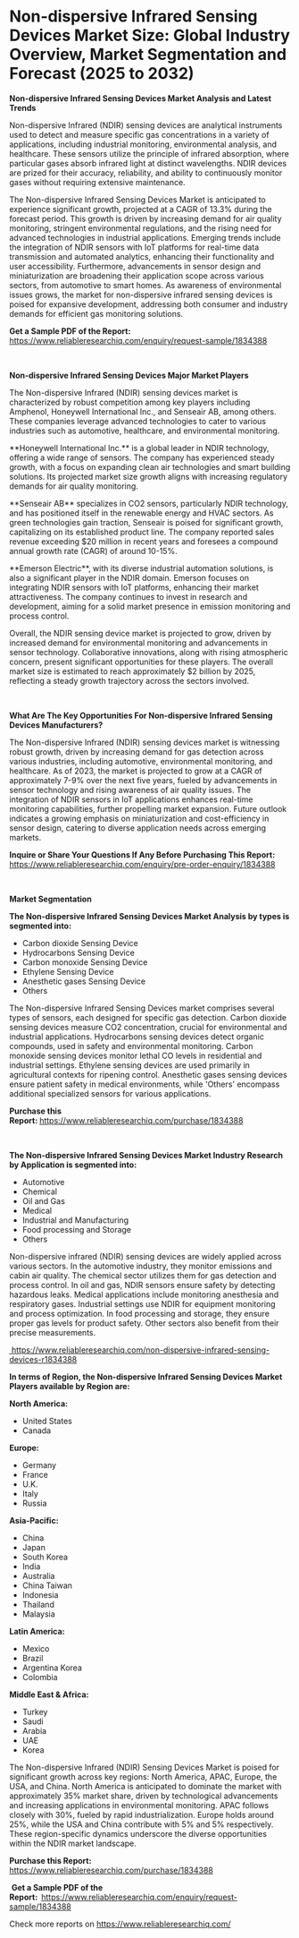 <p><h1>Non-dispersive Infrared Sensing Devices Market Size: Global Industry Overview, Market Segmentation and Forecast (2025 to 2032)</h1></p><p><strong>Non-dispersive Infrared Sensing Devices Market Analysis and Latest Trends</strong></p>
<p><p>Non-dispersive Infrared (NDIR) sensing devices are analytical instruments used to detect and measure specific gas concentrations in a variety of applications, including industrial monitoring, environmental analysis, and healthcare. These sensors utilize the principle of infrared absorption, where particular gases absorb infrared light at distinct wavelengths. NDIR devices are prized for their accuracy, reliability, and ability to continuously monitor gases without requiring extensive maintenance.</p><p>The Non-dispersive Infrared Sensing Devices Market is anticipated to experience significant growth, projected at a CAGR of 13.3% during the forecast period. This growth is driven by increasing demand for air quality monitoring, stringent environmental regulations, and the rising need for advanced technologies in industrial applications. Emerging trends include the integration of NDIR sensors with IoT platforms for real-time data transmission and automated analytics, enhancing their functionality and user accessibility. Furthermore, advancements in sensor design and miniaturization are broadening their application scope across various sectors, from automotive to smart homes. As awareness of environmental issues grows, the market for non-dispersive infrared sensing devices is poised for expansive development, addressing both consumer and industry demands for efficient gas monitoring solutions.</p></p>
<p><strong>Get a Sample PDF of the Report:&nbsp;</strong> <a href="https://www.reliableresearchiq.com/enquiry/request-sample/1834388?utm_campaign=2257&utm_medium=2&utm_source=Github&utm_content=ia&utm_term=13022025&utm_id=non-dispersive-infrared-sensing-devices">https://www.reliableresearchiq.com/enquiry/request-sample/1834388</a></p>
<p>&nbsp;</p>
<p><strong>Non-dispersive Infrared Sensing Devices Major Market Players</strong></p>
<p><p>The Non-dispersive Infrared (NDIR) sensing devices market is characterized by robust competition among key players including Amphenol, Honeywell International Inc., and Senseair AB, among others. These companies leverage advanced technologies to cater to various industries such as automotive, healthcare, and environmental monitoring.</p><p>**Honeywell International Inc.** is a global leader in NDIR technology, offering a wide range of sensors. The company has experienced steady growth, with a focus on expanding clean air technologies and smart building solutions. Its projected market size growth aligns with increasing regulatory demands for air quality monitoring.</p><p>**Senseair AB** specializes in CO2 sensors, particularly NDIR technology, and has positioned itself in the renewable energy and HVAC sectors. As green technologies gain traction, Senseair is poised for significant growth, capitalizing on its established product line. The company reported sales revenue exceeding $20 million in recent years and foresees a compound annual growth rate (CAGR) of around 10-15%.</p><p>**Emerson Electric**, with its diverse industrial automation solutions, is also a significant player in the NDIR domain. Emerson focuses on integrating NDIR sensors with IoT platforms, enhancing their market attractiveness. The company continues to invest in research and development, aiming for a solid market presence in emission monitoring and process control.</p><p>Overall, the NDIR sensing device market is projected to grow, driven by increased demand for environmental monitoring and advancements in sensor technology. Collaborative innovations, along with rising atmospheric concern, present significant opportunities for these players. The overall market size is estimated to reach approximately $2 billion by 2025, reflecting a steady growth trajectory across the sectors involved.</p></p>
<p>&nbsp;</p>
<p><strong>What Are The Key Opportunities For Non-dispersive Infrared Sensing Devices Manufacturers?</strong></p>
<p><p>The Non-dispersive Infrared (NDIR) sensing devices market is witnessing robust growth, driven by increasing demand for gas detection across various industries, including automotive, environmental monitoring, and healthcare. As of 2023, the market is projected to grow at a CAGR of approximately 7-9% over the next five years, fueled by advancements in sensor technology and rising awareness of air quality issues. The integration of NDIR sensors in IoT applications enhances real-time monitoring capabilities, further propelling market expansion. Future outlook indicates a growing emphasis on miniaturization and cost-efficiency in sensor design, catering to diverse application needs across emerging markets.</p></p>
<p><strong>Inquire or Share Your Questions If Any Before Purchasing This Report:</strong> <a href="https://www.reliableresearchiq.com/enquiry/pre-order-enquiry/1834388?utm_campaign=2257&utm_medium=2&utm_source=Github&utm_content=ia&utm_term=13022025&utm_id=non-dispersive-infrared-sensing-devices">https://www.reliableresearchiq.com/enquiry/pre-order-enquiry/1834388</a></p>
<p>&nbsp;</p>
<p><strong>Market Segmentation</strong></p>
<p><strong>The Non-dispersive Infrared Sensing Devices Market Analysis by types is segmented into:</strong></p>
<p><ul><li>Carbon dioxide Sensing Device</li><li>Hydrocarbons Sensing Device</li><li>Carbon monoxide Sensing Device</li><li>Ethylene Sensing Device</li><li>Anesthetic gases Sensing Device</li><li>Others</li></ul></p>
<p><p>The Non-dispersive Infrared Sensing Devices market comprises several types of sensors, each designed for specific gas detection. Carbon dioxide sensing devices measure CO2 concentration, crucial for environmental and industrial applications. Hydrocarbons sensing devices detect organic compounds, used in safety and environmental monitoring. Carbon monoxide sensing devices monitor lethal CO levels in residential and industrial settings. Ethylene sensing devices are used primarily in agricultural contexts for ripening control. Anesthetic gases sensing devices ensure patient safety in medical environments, while 'Others' encompass additional specialized sensors for various applications.</p></p>
<p><strong>Purchase this Report:&nbsp;</strong><a href="https://www.reliableresearchiq.com/purchase/1834388?utm_campaign=2257&utm_medium=2&utm_source=Github&utm_content=ia&utm_term=13022025&utm_id=non-dispersive-infrared-sensing-devices">https://www.reliableresearchiq.com/purchase/1834388</a></p>
<p>&nbsp;</p>
<p><strong>The Non-dispersive Infrared Sensing Devices Market Industry Research by Application is segmented into:</strong></p>
<p><ul><li>Automotive</li><li>Chemical</li><li>Oil and Gas</li><li>Medical</li><li>Industrial and Manufacturing</li><li>Food processing and Storage</li><li>Others</li></ul></p>
<p><p>Non-dispersive infrared (NDIR) sensing devices are widely applied across various sectors. In the automotive industry, they monitor emissions and cabin air quality. The chemical sector utilizes them for gas detection and process control. In oil and gas, NDIR sensors ensure safety by detecting hazardous leaks. Medical applications include monitoring anesthesia and respiratory gases. Industrial settings use NDIR for equipment monitoring and process optimization. In food processing and storage, they ensure proper gas levels for product safety. Other sectors also benefit from their precise measurements.</p></p>
<p><a href="https://www.reliableresearchiq.com/non-dispersive-infrared-sensing-devices-r1834388?utm_campaign=2257&utm_medium=2&utm_source=Github&utm_content=ia&utm_term=13022025&utm_id=non-dispersive-infrared-sensing-devices">&nbsp;https://www.reliableresearchiq.com/non-dispersive-infrared-sensing-devices-r1834388</a></p>
<p><strong>In terms of Region, the Non-dispersive Infrared Sensing Devices Market Players available by Region are:</strong></p>
<p>
    <p> <strong> North America: </strong>
        <ul>
            <li>United States</li>
            <li>Canada</li>
        </ul>
        </p> 
    <p> <strong> Europe: </strong>
        <ul>
            <li>Germany</li>
            <li>France</li>
            <li>U.K.</li>
            <li>Italy</li>
            <li>Russia</li>
        </ul>
        </p> 
    <p> <strong> Asia-Pacific: </strong>
        <ul>
            <li>China</li>
            <li>Japan</li>
            <li>South Korea</li>
            <li>India</li>
            <li>Australia</li>
            <li>China Taiwan</li>
            <li>Indonesia</li>
            <li>Thailand</li>
            <li>Malaysia</li>
        </ul>
        </p> 
    <p> <strong> Latin America: </strong>
        <ul>
            <li>Mexico</li>
            <li>Brazil</li>
            <li>Argentina Korea</li>
            <li>Colombia</li>
        </ul>
        </p> 
    <p> <strong> Middle East & Africa: </strong>
        <ul>
            <li>Turkey</li>
            <li>Saudi</li>
            <li>Arabia</li>
            <li>UAE</li>
            <li>Korea</li>
        </ul>
    </p>
    </p>
<p><p>The Non-dispersive Infrared (NDIR) Sensing Devices Market is poised for significant growth across key regions: North America, APAC, Europe, the USA, and China. North America is anticipated to dominate the market with approximately 35% market share, driven by technological advancements and increasing applications in environmental monitoring. APAC follows closely with 30%, fueled by rapid industrialization. Europe holds around 25%, while the USA and China contribute with 5% and 5% respectively. These region-specific dynamics underscore the diverse opportunities within the NDIR market landscape.</p></p>
<p><strong>Purchase this Report: </strong><a href="https://www.reliableresearchiq.com/purchase/1834388?utm_campaign=2257&utm_medium=2&utm_source=Github&utm_content=ia&utm_term=13022025&utm_id=non-dispersive-infrared-sensing-devices">https://www.reliableresearchiq.com/purchase/1834388</a></p>
<p>&nbsp;<strong>Get a Sample PDF of the Report:&nbsp;&nbsp;</strong><a href="https://www.reliableresearchiq.com/enquiry/request-sample/1834388?utm_campaign=2257&utm_medium=2&utm_source=Github&utm_content=ia&utm_term=13022025&utm_id=non-dispersive-infrared-sensing-devices">https://www.reliableresearchiq.com/enquiry/request-sample/1834388</a></p>
<p><strong></strong></p>
<p>Check more reports on <a href="https://www.reliableresearchiq.com/?utm_campaign=2257&utm_medium=2&utm_source=Github&utm_content=ia&utm_term=13022025&utm_id=non-dispersive-infrared-sensing-devices">https://www.reliableresearchiq.com/</a></p>